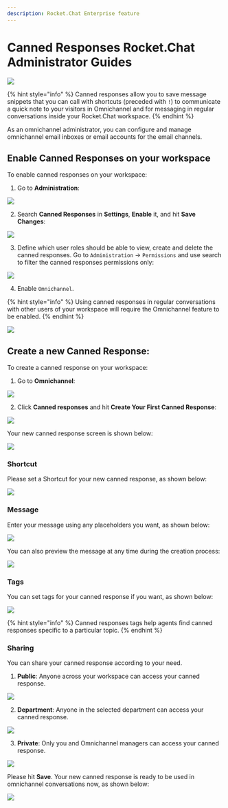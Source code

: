 ```yaml
---
description: Rocket.Chat Enterprise feature
---
```


# Canned Responses Rocket.Chat Administrator Guides

![](../../../.gitbook/assets/2021-06-10_22-31-38.jpg)

{% hint style="info" %}
Canned responses allow you to save message snippets that you can call with shortcuts \(preceded with `!`\) to communicate a quick note to your visitors in Omnichannel and for messaging in regular conversations inside your Rocket.Chat workspace.
{% endhint %}

As an omnichannel administrator, you can configure and manage omnichannel email inboxes or email accounts for the email channels.

## Enable Canned Responses on your workspace

To enable canned responses on your workspace:

1. Go to **Administration**:

![](../../../.gitbook/assets/image%20%28241%29.png)

2. Search **Canned Responses** in **Settings**, **Enable** it, and hit **Save Changes**:

![](../../../.gitbook/assets/image%20%28508%29.png)

3. Define which user roles should be able to view, create and delete the canned responses. Go to `Administration` -&gt; `Permissions` and use search to filter the canned responses permissions only:

![](../../../.gitbook/assets/screenshot-2020-07-28-at-00.16.30.png)

4. Enable `Omnichannel`. 

{% hint style="info" %}
Using canned responses in regular conversations with other users of your workspace will require the Omnichannel feature to be enabled.
{% endhint %}

![](../../../.gitbook/assets/screenshot-2020-07-28-at-00.23.19.png)

## Create a new Canned Response:

To create a canned response on your workspace:

1. Go to **Omnichannel**:

![](../../../.gitbook/assets/image%20%28493%29.png)

2. Click **Canned responses** and hit **Create Your First Canned Response**:

![](../../../.gitbook/assets/image%20%28503%29.png)

Your new canned response screen is shown below:

![](../../../.gitbook/assets/image%20%28514%29.png)

### Shortcut

Please set a Shortcut for your new canned response, as shown below:

![](../../../.gitbook/assets/image%20%28506%29.png)



### Message

Enter your message using any placeholders you want, as shown below:

![](../../../.gitbook/assets/image%20%28498%29.png)

You can also preview the message at any time during the creation process:

![](../../../.gitbook/assets/image%20%28507%29.png)

### Tags

You can set tags for your canned response if you want, as shown below:

![](../../../.gitbook/assets/image%20%28501%29.png)

{% hint style="info" %}
Canned responses tags help agents find canned responses specific to a particular topic.
{% endhint %}

### Sharing

You can share your canned response according to your need. 

1. **Public**: Anyone across your workspace can access your canned response.

![](../../../.gitbook/assets/image%20%28509%29.png)

2. **Department**: Anyone in the selected department can access your canned response.

![](../../../.gitbook/assets/image%20%28492%29.png)

3. **Private**: Only you and Omnichannel managers can access your canned response.

![](../../../.gitbook/assets/image%20%28511%29.png)

Please hit **Save**. Your new canned response is ready to be used in omnichannel conversations now, as shown below:

![](../../../.gitbook/assets/image%20%28500%29.png)

